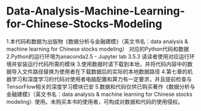 # Data-Analysis-Machine-Learning-for-Chinese-Stocks-Modeling
1.本代码和数据为出版物《数据分析与金融建模》（英文书名：data analysis & machine learning for Chinese stocks modeling） 对应的Python代码和数据
2.Python的运行环境为anaconda2.5 - Jupyter lab 3.5.3 请读者使用对应运行环境并安装运行代码所需的模块
3.使用数据时请下载到本地，并将代码内容中的数据导入文件路径替换为使用者在下载数据后的实际的本地数据路径
4.第七章的机器学习和深度学习的代码对使用者电脑配置和算力有一定要求，并且提前检查与TensorFlow相关的深度学习模块已安
5.数据和代码仅供已购买著作《数据分析与金融建模》（英文书名：data analysis & machine learning for Chinese stocks modeling）使用。未购买本书的使用者，可构成对数据和代码的使用侵权。
